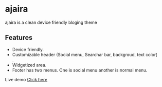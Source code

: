 # ajaira

ajaira is a clean device friendly bloging theme

## Features

- Device friendly.
- Customizable  header (Social menu, Searchar bar, backgroud, text color) . 
- Widgetized area.
- Footer has two menus. One is social menu another is normal menu. 

Live demo [Click here](http://ajaira.mrakib.me)